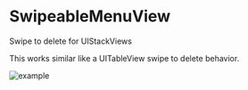# SwipeableMenuView
Swipe to delete for UIStackViews

This works similar like a UITableView swipe to delete behavior.


![example](https://user-images.githubusercontent.com/1539891/153432578-f4eb7968-322f-4f61-b204-e7f5a0d0e5c2.gif)
